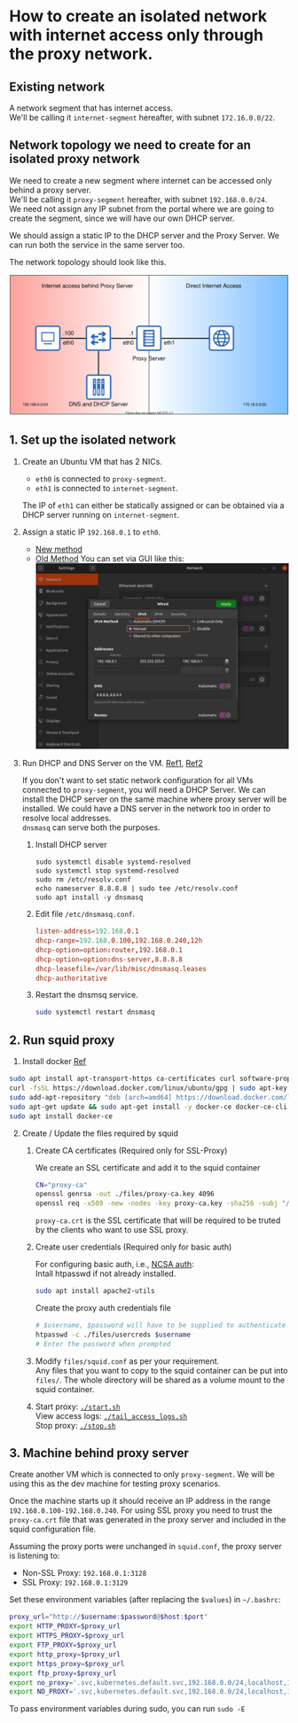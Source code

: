 # How to create an isolated network with internet access only through the proxy network.

## Existing network

A network segment that has internet access.<br/>
We'll be calling it `internet-segment` hereafter, with subnet `172.16.0.0/22`.

## Network topology we need to create for an isolated proxy network

We need to create a new segment where internet can be accessed only behind a proxy server.<br/>
We'll be calling it `proxy-segment` hereafter, with subnet `192.168.0.0/24`.<br/>
We need not assign any IP subnet from the portal where we are going to create the segment,
since we will have our own DHCP server.

We should assign a static IP to the DHCP server and the Proxy Server. We can run both the service in the same server too.

The network topology should look like this.

![Network Topology](./assets/topology.svg)

## 1. Set up the isolated network

1.  Create an Ubuntu VM that has 2 NICs.
    - `eth0` is connected to `proxy-segment`.
    - `eth1` is connected to `internet-segment`.
  
     The IP of `eth1` can either be statically assigned or can be obtained via a DHCP server running on `internet-segment`.

2.  Assign a static IP `192.168.0.1` to `eth0`.
    - [New method][1]
    - [Old Method][2]
    You can set via GUI like this:
    ![Static IP](./assets/static-ip.jpg)

3.  Run DHCP and DNS Server on the VM. [Ref1][3], [Ref2][4]
    
    If you don't want to set static network configuration for all VMs connected to `proxy-segment`, you will need a DHCP Server. We can install the DHCP server on the same machine where proxy server will be installed. We could have a DNS server in the network too in order to resolve local addresses.<br/>
    `dnsmasq` can serve both the purposes.

    1.  Install DHCP server
        ```
        sudo systemctl disable systemd-resolved
        sudo systemctl stop systemd-resolved
        sudo rm /etc/resolv.conf
        echo nameserver 8.8.8.8 | sudo tee /etc/resolv.conf
        sudo apt install -y dnsmasq
        ```
      
    2.  Edit file `/etc/dnsmasq.conf`.
        ```conf
        listen-address=192.168.0.1
        dhcp-range=192.168.0.100,192.168.0.240,12h
        dhcp-option=option:router,192.168.0.1
        dhcp-option=option:dns-server,8.8.8.8
        dhcp-leasefile=/var/lib/misc/dnsmasq.leases
        dhcp-authoritative
        ```
    
    4.  Restart the dnsmsq service.
        ```bash
        sudo systemctl restart dnsmasq
        ```

## 2. Run squid proxy

1. Install docker [Ref][5]

```bash
sudo apt install apt-transport-https ca-certificates curl software-properties-common
curl -fsSL https://download.docker.com/linux/ubuntu/gpg | sudo apt-key add -
sudo add-apt-repository "deb [arch=amd64] https://download.docker.com/linux/ubuntu $(lsb_release -cs) stable"
sudo apt-get update && sudo apt-get install -y docker-ce docker-ce-cli containerd.io
sudo apt install docker-ce
```

2.  Create / Update the files required by squid

    1.  Create CA certificates (Required only for SSL-Proxy)

        We create an SSL certificate and add it to the squid container
        ```bash
        CN="proxy-ca"
        openssl genrsa -out ./files/proxy-ca.key 4096
        openssl req -x509 -new -nodes -key proxy-ca.key -sha256 -subj "/C=US/ST=CA/CN=$CN" -days 1024 -out ./files/proxy-ca.crt
        ```
        `proxy-ca.crt` is the SSL certificate that will be required to be truted by the clients who want to use SSL proxy.
    
    2.  Create user credentials (Required only for basic auth)

        For configuring basic auth, i.e., [NCSA auth][6]:<br/>
        Intall htpasswd if not already installed.
        ```bash
        sudo apt install apache2-utils
        ```

        Create the proxy auth credentials file
        ```bash
        # $username, $password will have to be supplied to authenticate to the proxy server
        htpasswd -c ./files/usercreds $username
        # Enter the password when prompted
        ```

    3.  Modify `files/squid.conf` as per your requirement.<br/>
        Any files that you want to copy to the squid container can be put into `files/`.
        The whole directory will be shared as a volume mount to the squid container.

    4.  Start proxy: [`./start.sh`](./start.sh)<br/>
        View access logs: [`./tail_access_logs.sh`](./tail_access_logs.sh)<br/>
        Stop proxy: [`./stop.sh`](./stop.sh)<br/>
    

## 3. Machine behind proxy server

Create another VM which is connected to only `proxy-segment`. We will be using this as the dev machine for testing proxy scenarios.
    
Once the machine starts up it should receive an IP address in the range `192.168.0.100-192.168.0.240`. For using SSL proxy you need to trust the `proxy-ca.crt` file that was generated in the proxy server and included in the squid configuration file.

Assuming the proxy ports were unchanged in `squid.conf`, the proxy server is listening to:
- Non-SSL Proxy: `192.168.0.1:3128`
- SSL Proxy: `192.168.0.1:3129`

Set these environment variables (after replacing the `$values`) in `~/.bashrc`:
```bash
proxy_url="http://$username:$password@$host:$port"
export HTTP_PROXY=$proxy_url
export HTTPS_PROXY=$proxy_url
export FTP_PROXY=$proxy_url
export http_proxy=$proxy_url
export https_proxy=$proxy_url
export ftp_proxy=$proxy_url
export no_proxy='.svc,kubernetes.default.svc,192.168.0.0/24,localhost,127.0.0.0/8,10.96.0.0/12,10.244.0.0/16,10.224.0.0/16'
export NO_PROXY='.svc,kubernetes.default.svc,192.168.0.0/24,localhost,127.0.0.0/8,10.96.0.0/12,10.244.0.0/16,10.224.0.0/16'
```

To pass environment variables during sudo, you can run `sudo -E` 


[1]: https://linuxconfig.org/how-to-configure-static-ip-address-on-ubuntu-18-04-bionic-beaver-linux
[2]: https://www.tecmint.com/set-add-static-ip-address-in-linux/
[3]: https://computingforgeeks.com/install-and-configure-dnsmasq-on-ubuntu/
[4]: https://www.tecmint.com/setup-a-dns-dhcp-server-using-dnsmasq-on-centos-rhel/
[5]: https://www.digitalocean.com/community/tutorials/how-to-install-and-use-docker-on-ubuntu-20-04
[6]: http://en.wikipedia.org/wiki/NCSA_HTTPd


<!-- 
    Alternative: Run DHCP Server on the VM.
    
    In case you do not want to set static network configuration for all VMs connected to `proxy-segment`, you will need a DHCP Server. We can install the DHCP server on the same machine where proxy server will be installed.

    1.  Install DHCP server
        ```
        sudo apt install isc-dhcp-server
        ```
      
    2.  Edit file `/etc/default/isc-dhcp-server`.
      
        Set INTERFACESv4 (or INTERFACES in older versions) to the interface name that is connected to `proxy-network`. The DHCP requests only coming to this interface will be served.
        ```
        INTERFACESv4="eth0"
        ```
    3.  Edit file `/etc/dhcp/dhcpd.conf`.
        ```conf
        # leave them as default
        default-lease-time 600;
        max-lease-time 7200;
        ddns-update-style none;

        # Add/update these configs.
        option domain-name-servers 192.168.0.1;
        subnet 192.168.0.0 netmask 255.255.255.0 {
          range 192.168.0.100 192.168.0.240; # Any section of the network.
          option routers 192.168.0.1; # The IP of this machine.
          option subnet-mask 255.255.255.0; # The subnet mask (/24).
        }
        ```
    
    4.  Start the DHCP service.
        ```bash
        sudo systemctl enable isc-dhcp-server
        sudo systemctl start isc-dhcp-server
        ``` 

## 3. Configure below rules for transparent proxy

The machine where we configure transparent proxy will have to be used
as the default gateway for the clients using transparent proxy.
We have to make this VM act as a router by enabling NAT.

- ### Enable ip forwarding
    open file "/etc/sysctl.conf" and uncomment below
    ```
    net.ipv4.ip_forward = 1
    ```
    Reload sysctl
    ```bash
    sudo sysctl -p /etc/sysctl.conf
    ```

- ### Set ip table NAT rules
    Check out this [tutorial][2] to get an idea of NAT and iptables.
    We are redirecting all the http and https traffic to the squid proxy server.
    ```bash
    # $iface : The interface connected to the private network. eg: eth0
    # $http_proxy_port = The proxy port for http (non-SSL proxy). eg: 3128
    # $https_proxy_port = The proxy port for https (SSL proxy). eg: 3129
    
    sudo iptables -t nat -A PREROUTING -i $iface -p tcp --dport 80 -j REDIRECT --to-port $http_proxy_port
    sudo iptables -t nat -A PREROUTING -i $iface -p tcp --dport 443 -j REDIRECT --to-port $https_proxy_port
    sudo iptables -t nat -A POSTROUTING -o $iface -p tcp -j MASQUERADE
    ```
    Use `iptables-persistent` to persist these rules; `sudo apt-get install iptables-persistent`

[2]: https://www.karlrupp.net/en/computer/nat_tutorial

-->
